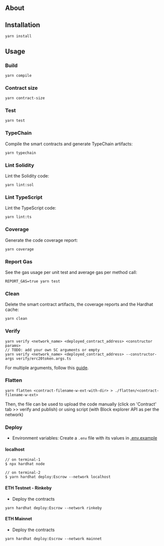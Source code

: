 <!-- TODO: # Put the title -->

<!-- TODO: # Put the description of SC -->

## About

<!--
TODO: Put more info about SC

* It's an **Escrow** contract.
* [**Instruction**](./instruction.md).
* Get the **coverage** report [here](./reports.md#coverage).
* The Escrow SC is **deployed** in Rinkeby testnet. Check the details [here](./reports.md#deployment)
* The Escrow SC is **verified** in Rinkeby testnet. Check the details [here](./reports.md#verify)
-->

## Installation

```console
yarn install
```

## Usage

### Build

```console
yarn compile
```

### Contract size

```console
yarn contract-size
```

### Test

```console
yarn test
```

### TypeChain

Compile the smart contracts and generate TypeChain artifacts:

```console
yarn typechain
```

### Lint Solidity

Lint the Solidity code:

```console
yarn lint:sol
```

### Lint TypeScript

Lint the TypeScript code:

```console
yarn lint:ts
```

### Coverage

Generate the code coverage report:

```console
yarn coverage
```

### Report Gas

See the gas usage per unit test and average gas per method call:

```console
REPORT_GAS=true yarn test
```

### Clean

Delete the smart contract artifacts, the coverage reports and the Hardhat cache:

```console
yarn clean
```

### Verify

```console
yarn verify <network_name> <deployed_contract_address> <constructor params>
// TODO: add your own SC arguments or empty
yarn verify <network_name> <deployed_contract_address> --constructor-args verify/erc20token.args.ts
```

For multiple arguments, follow this [guide](https://hardhat.org/plugins/nomiclabs-hardhat-etherscan.html#multiple-api-keys-and-alternative-block-explorers).

### Flatten

```console
yarn flatten <contract-filename-w-ext-with-dir> > ./flatten/<contract-filename-w-ext>
```

Then, the file can be used to upload the code manually (click on 'Contract' tab >> verify and publish) or using script (with Block explorer API as per the network)

### Deploy

- Environment variables: Create a `.env` file with its values in [.env.example](./.env.example)

#### localhost

```console
// on terminal-1
$ npx hardhat node

// on terminal-2
$ yarn hardhat deploy:Escrow --network localhost
```

#### ETH Testnet - Rinkeby

- Deploy the contracts

```console
yarn hardhat deploy:Escrow --network rinkeby
```

#### ETH Mainnet

- Deploy the contracts

```console
yarn hardhat deploy:Escrow --network mainnet
```
